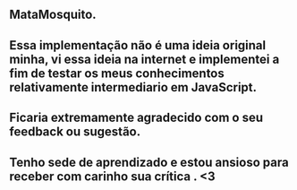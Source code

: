 ## MataMosquito.


## Essa implementação não é uma ideia original minha, vi essa ideia na internet e implementei a fim de testar os meus conhecimentos relativamente intermediario em JavaScript.
## Ficaria extremamente agradecido com o seu feedback ou sugestão.
## Tenho sede de aprendizado e estou ansioso para receber com carinho sua crítica . <3
